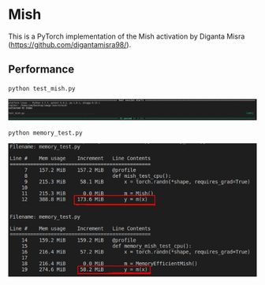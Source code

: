 # Mish

This is a PyTorch implementation of the Mish activation by Diganta Misra (https://github.com/digantamisra98/).


## Performance
```
python test_mish.py
```
![image](pictures/mish_test.png)

```
python memory_test.py
```
![image](pictures/memory_test.png)